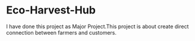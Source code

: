 # Eco-Harvest-Hub
I have done this project as Major Project.This project is about create direct connection between farmers and customers.
